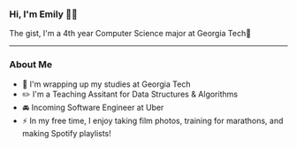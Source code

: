 ### Hi, I'm Emily 👋🏼
The gist, I'm a 4th year Computer Science major at Georgia Tech🐝

---

### About Me
- 🌱 I'm wrapping up my studies at Georgia Tech
- ✏️ I'm a Teaching Assitant for Data Structures & Algorithms
- 🚘 Incoming Software Engineer at Uber 
- ⚡️ In my free time, I enjoy taking film photos, training for marathons, and making Spotify playlists!

<!--
**emilyjwu/emilyjwu** is a ✨ _special_ ✨ repository because its `README.md` (this file) appears on your GitHub profile.

Here are some ideas to get you started:

- 🔭 I’m currently working on ...
- 🌱 I’m currently learning ...
- 👯 I’m looking to collaborate on ...
- 🤔 I’m looking for help with ...
- 💬 Ask me about ...
- 📫 How to reach me: ...
- 😄 Pronouns: ...
- ⚡ Fun fact: ...
-->
